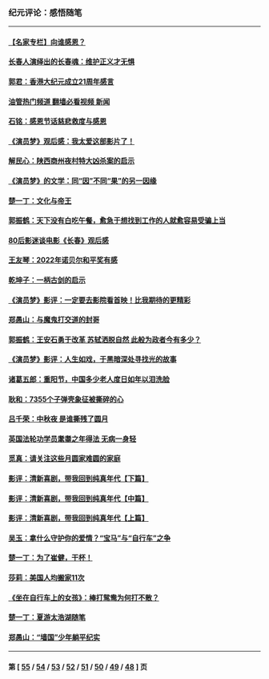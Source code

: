 ### 纪元评论：感悟随笔
---
#### [【名家专栏】向谁感恩？](../../pages/nsc1035/n13873797.md?11300330) 
#### [长春人演绎出的长春魂：维护正义才无惧](../../pages/nsc1035/n13871764.md?11300330) 
#### [郭君：香港大纪元成立21周年感言](../../pages/nsc1035/n13871269.md?11300330) 
#### [油管热门频道 翻墙必看视频 新闻](ok?11300330)
#### [石铭：感恩节话慈悲救度与感恩](../../pages/nsc1035/n13869863.md?11300330) 
#### [《演员梦》观后感：我太爱这部影片了！](../../pages/nsc1035/n13866783.md?11300330) 
#### [解民心：陕西商州夜村特大凶杀案的启示](../../pages/nsc1035/n13865339.md?11300330) 
#### [《演员梦》的文学：同“因”不同“果”的另一因缘](../../pages/nsc1035/n13863930.md?11300330) 
#### [楚一丁：文化与帝王](../../pages/nsc1035/n13863143.md?11300330) 
#### [郭振鹤：天下没有白吃午餐，愈急于想找到工作的人就愈容易受骗上当](../../pages/nsc1035/n13860772.md?11300330) 
#### [80后影迷谈电影《长春》观后感](../../pages/nsc1035/n13852708.md?11300330) 
#### [王友琴：2022年诺贝尔和平奖有感](../../pages/nsc1035/n13848079.md?11300330) 
#### [乾坤子：一柄古剑的启示](../../pages/nsc1035/n13841954.md?11300330) 
#### [《演员梦》影评：一定要去影院看首映！比我期待的更精彩](../../pages/nsc1035/n13840865.md?11300330) 
#### [郑愚山：与魔鬼打交道的封哥](../../pages/nsc1035/n13840314.md?11300330) 
#### [郭振鹤：王安石勇于改革 苏轼洒脱自然 此般为政者今有多少？](../../pages/nsc1035/n13836901.md?11300330) 
#### [《演员梦》影评：人生如戏，于黑暗深处寻找光的故事](../../pages/nsc1035/n13832182.md?11300330) 
#### [诸葛五郎：重阳节，中国多少老人度日如年以泪洗脸](../../pages/nsc1035/n13831696.md?11300330) 
#### [耿和：7355个子弹壳象征被撕碎的心](../../pages/nsc1035/n13830612.md?11300330) 
#### [吕千荣：中秋夜 是谁撕残了圆月](../../pages/nsc1035/n13824365.md?11300330) 
#### [英国法轮功学员耄耋之年得法 无病一身轻](../../pages/nsc1035/n13821415.md?11300330) 
#### [觅真：请关注这些月圆家难圆的家庭](../../pages/nsc1035/n13817374.md?11300330) 
#### [影评：清新喜剧，带我回到纯真年代【下篇】](../../pages/nsc1035/n13806698.md?11300330) 
#### [影评：清新喜剧，带我回到纯真年代【中篇】](../../pages/nsc1035/n13806120.md?11300330) 
#### [影评：清新喜剧，带我回到纯真年代【上篇】](../../pages/nsc1035/n13805467.md?11300330) 
#### [吴玉：拿什么守护你的爱情？“宝马”与“自行车”之争](../../pages/nsc1035/n13804482.md?11300330) 
#### [楚一丁：为了崔健，干杯！](../../pages/nsc1035/n13802006.md?11300330) 
#### [莎莉：美国人均搬家11次](../../pages/nsc1035/n13801777.md?11300330) 
#### [《坐在自行车上的女孩》：棒打鸳鸯为何打不散？](../../pages/nsc1035/n13799272.md?11300330) 
#### [楚一丁：夏游太浩湖随笔](../../pages/nsc1035/n13796515.md?11300330) 
#### [郑愚山：“墙国”少年躺平纪实](../../pages/nsc1035/n13796701.md?11300330) 

---
#### 第 [ [55](./55.md?11300330) / [54](./54.md?11300330) / [53](./53.md?11300330) / [52](./52.md?11300330) / [51](./51.md?11300330) / [50](./50.md?11300330) / [49](./49.md?11300330) / [48](./48.md?11300330) ] 页
